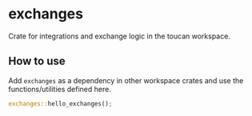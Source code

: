 # exchanges

Crate for integrations and exchange logic in the toucan workspace.

## How to use

Add `exchanges` as a dependency in other workspace crates and use the functions/utilities defined here.

```rust
exchanges::hello_exchanges();
```
